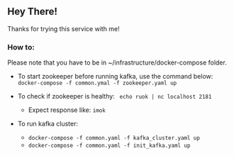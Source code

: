 ## Hey There! 
Thanks for trying this service with me!
### How to:
Please note that you have to be in ~/infrastructure/docker-compose folder.
* To start zookeeper before running kafka, use the command below:
``` docker-compose -f common.ymal -f zookeeper.yaml up ```

* To check if zookeeper is healthy:
``` echo ruok | nc localhost 2181```

  * Expect response like:
  ```imok```
* To run kafka cluster:
  * ``` docker-compose -f common.yaml -f kafka_cluster.yaml up ```
  * ``docker-compose -f common.yaml -f init_kafka.yaml up ``